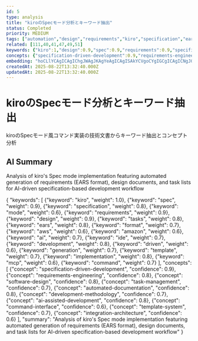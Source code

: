 ```yaml
---
id: 5
type: analysis
title: "kiroのSpecモード分析とキーワード抽出"
status: Completed
priority: MEDIUM
tags: ["automation","design","requirements","kiro","specification","ears-format","development-workflow"]
related: [111,40,41,47,49,51]
keywords: {"kiro":1,"design":0.9,"spec":0.9,"requirements":0.9,"specification":0.8}
concepts: {"specification-driven-development":0.9,"requirements-engineering":0.8,"software-design":0.8,"automated-documentation":0.8,"ai-assisted-development":0.8}
embedding: "hoCLlYCAgICAgIChgJWAgJKAgYeAgICAgISAkYCVgoCYgIGCgICAgICNgJGAlIyAk4CLg4CAgICAkoCkgJGUgIeAg5KAgICAgI+AnICPlICAgI6hgICAgICGgJGAlYuAg4CXo4CAgICAgICOgIiBgICAlZaAgICAgIKAlYCSgIA="
createdAt: 2025-08-22T13:32:40.000Z
updatedAt: 2025-08-22T13:32:40.000Z
---
```


# kiroのSpecモード分析とキーワード抽出

kiroのSpecモード風コマンド実装の技術文書からキーワード抽出とコンセプト分析

## AI Summary

Analysis of kiro's Spec mode implementation featuring automated generation of requirements (EARS format), design documents, and task lists for AI-driven specification-based development workflow

{
  "keywords": [
    {"keyword": "kiro", "weight": 1.0},
    {"keyword": "spec", "weight": 0.9},
    {"keyword": "specification", "weight": 0.8},
    {"keyword": "mode", "weight": 0.6},
    {"keyword": "requirements", "weight": 0.9},
    {"keyword": "design", "weight": 0.9},
    {"keyword": "tasks", "weight": 0.8},
    {"keyword": "ears", "weight": 0.8},
    {"keyword": "format", "weight": 0.7},
    {"keyword": "aws", "weight": 0.6},
    {"keyword": "amazon", "weight": 0.6},
    {"keyword": "ai", "weight": 0.7},
    {"keyword": "ide", "weight": 0.7},
    {"keyword": "development", "weight": 0.8},
    {"keyword": "driven", "weight": 0.6},
    {"keyword": "generation", "weight": 0.7},
    {"keyword": "template", "weight": 0.7},
    {"keyword": "implementation", "weight": 0.8},
    {"keyword": "mcp", "weight": 0.6},
    {"keyword": "command", "weight": 0.7}
  ],
  "concepts": [
    {"concept": "specification-driven-development", "confidence": 0.9},
    {"concept": "requirements-engineering", "confidence": 0.8},
    {"concept": "software-design", "confidence": 0.8},
    {"concept": "task-management", "confidence": 0.7},
    {"concept": "automated-documentation", "confidence": 0.8},
    {"concept": "development-methodology", "confidence": 0.7},
    {"concept": "ai-assisted-development", "confidence": 0.8},
    {"concept": "command-interface", "confidence": 0.6},
    {"concept": "template-system", "confidence": 0.7},
    {"concept": "integration-architecture", "confidence": 0.6}
  ],
  "summary": "Analysis of kiro's Spec mode implementation featuring automated generation of requirements (EARS format), design documents, and task lists for AI-driven specification-based development workflow"
}
